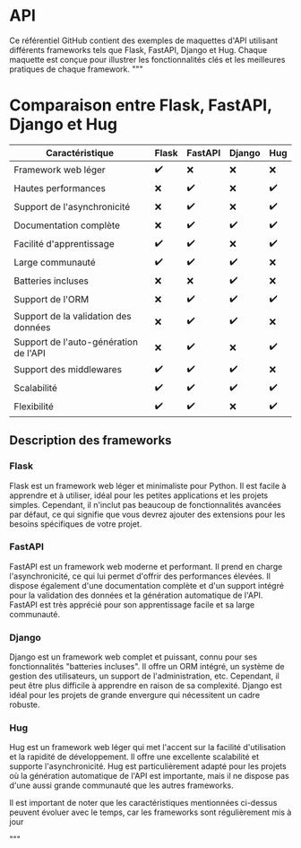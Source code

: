 # API
Ce référentiel GitHub contient des exemples de maquettes d'API utilisant différents frameworks tels que Flask, FastAPI, Django et Hug. Chaque maquette est conçue pour illustrer les fonctionnalités clés et les meilleures pratiques de chaque framework.
"""
# Comparaison entre Flask, FastAPI, Django et Hug

| Caractéristique | Flask | FastAPI | Django | Hug |
|-----------------|-------|---------|--------|-----|
| Framework web léger | ✔️ | ❌ | ❌ | ❌ |
| Hautes performances | ❌ | ✔️ | ❌ | ✔️ |
| Support de l'asynchronicité | ❌ | ✔️ | ❌ | ✔️ |
| Documentation complète | ❌ | ✔️ | ✔️ | ✔️ |
| Facilité d'apprentissage | ✔️ | ✔️ | ❌ | ✔️ |
| Large communauté | ✔️ | ✔️ | ✔️ | ❌ |
| Batteries incluses | ❌ | ❌ | ✔️ | ❌ |
| Support de l'ORM | ❌ | ✔️ | ✔️ | ✔️ |
| Support de la validation des données | ❌ | ✔️ | ✔️ | ❌ |
| Support de l'auto-génération de l'API | ❌ | ✔️ | ❌ | ✔️ |
| Support des middlewares | ✔️ | ✔️ | ✔️ | ❌ |
| Scalabilité | ✔️ | ✔️ | ✔️ | ✔️ |
| Flexibilité | ✔️ | ✔️ | ❌ | ✔️ |

## Description des frameworks

### Flask
Flask est un framework web léger et minimaliste pour Python. Il est facile à apprendre et à utiliser, idéal pour les petites applications et les projets simples. Cependant, il n'inclut pas beaucoup de fonctionnalités avancées par défaut, ce qui signifie que vous devrez ajouter des extensions pour les besoins spécifiques de votre projet.

### FastAPI
FastAPI est un framework web moderne et performant. Il prend en charge l'asynchronicité, ce qui lui permet d'offrir des performances élevées. Il dispose également d'une documentation complète et d'un support intégré pour la validation des données et la génération automatique de l'API. FastAPI est très apprécié pour son apprentissage facile et sa large communauté.

### Django
Django est un framework web complet et puissant, connu pour ses fonctionnalités "batteries incluses". Il offre un ORM intégré, un système de gestion des utilisateurs, un support de l'administration, etc. Cependant, il peut être plus difficile à apprendre en raison de sa complexité. Django est idéal pour les projets de grande envergure qui nécessitent un cadre robuste.

### Hug
Hug est un framework web léger qui met l'accent sur la facilité d'utilisation et la rapidité de développement. Il offre une excellente scalabilité et supporte l'asynchronicité. Hug est particulièrement adapté pour les projets où la génération automatique de l'API est importante, mais il ne dispose pas d'une aussi grande communauté que les autres frameworks.

Il est important de noter que les caractéristiques mentionnées ci-dessus peuvent évoluer avec le temps, car les frameworks sont régulièrement mis à jour


"""
